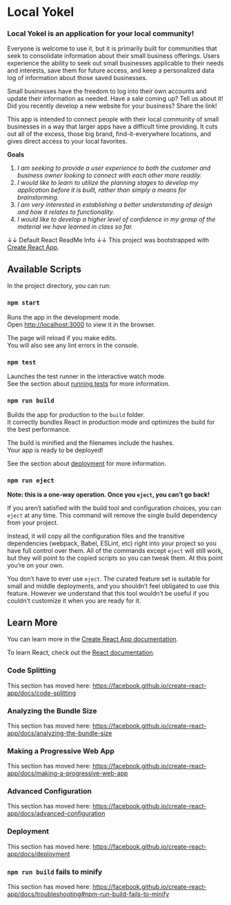 # Local Yokel

### Local Yokel is an application for your local community!

Everyone is welcome to use it, but it is primarily built for communities that seek to consolidate information about their small business offerings. Users experience the ability to seek out small businesses applicable to their needs and interests, save them for future access, and keep a personalized data log of information about those saved businesses. 

Small businesses have the freedom to log into their own accounts and update their information as needed. Have a sale coming up? Tell us about it! Did you recently develop a new website for your business? Share the link!

This app is intended to connect people with their local community of small businesses in a way that larger apps have a difficult time providing. It cuts out all of the excess, those big brand, find-it-everywhere locations, and gives direct access to your local favorites.

__Goals__

1. _I am seeking to provide a user experience to both the customer and business owner looking to connect with each other more readily._
2. _I would like to learn to utilize the planning stages to develop my application before it is built, rather than simply a means for brainstorming._
3. _I am very interested in establishing a better understanding of design and how it relates to functionality._
4. _I would like to develop a higher level of confidence in my grasp of the material we have learned in class so far._




↓↓ Default React ReadMe Info ↓↓
This project was bootstrapped with [Create React App](https://github.com/facebook/create-react-app).

## Available Scripts

In the project directory, you can run:

### `npm start`

Runs the app in the development mode.<br />
Open [http://localhost:3000](http://localhost:3000) to view it in the browser.

The page will reload if you make edits.<br />
You will also see any lint errors in the console.

### `npm test`

Launches the test runner in the interactive watch mode.<br />
See the section about [running tests](https://facebook.github.io/create-react-app/docs/running-tests) for more information.

### `npm run build`

Builds the app for production to the `build` folder.<br />
It correctly bundles React in production mode and optimizes the build for the best performance.

The build is minified and the filenames include the hashes.<br />
Your app is ready to be deployed!

See the section about [deployment](https://facebook.github.io/create-react-app/docs/deployment) for more information.

### `npm run eject`

**Note: this is a one-way operation. Once you `eject`, you can’t go back!**

If you aren’t satisfied with the build tool and configuration choices, you can `eject` at any time. This command will remove the single build dependency from your project.

Instead, it will copy all the configuration files and the transitive dependencies (webpack, Babel, ESLint, etc) right into your project so you have full control over them. All of the commands except `eject` will still work, but they will point to the copied scripts so you can tweak them. At this point you’re on your own.

You don’t have to ever use `eject`. The curated feature set is suitable for small and middle deployments, and you shouldn’t feel obligated to use this feature. However we understand that this tool wouldn’t be useful if you couldn’t customize it when you are ready for it.

## Learn More

You can learn more in the [Create React App documentation](https://facebook.github.io/create-react-app/docs/getting-started).

To learn React, check out the [React documentation](https://reactjs.org/).

### Code Splitting

This section has moved here: https://facebook.github.io/create-react-app/docs/code-splitting

### Analyzing the Bundle Size

This section has moved here: https://facebook.github.io/create-react-app/docs/analyzing-the-bundle-size

### Making a Progressive Web App

This section has moved here: https://facebook.github.io/create-react-app/docs/making-a-progressive-web-app

### Advanced Configuration

This section has moved here: https://facebook.github.io/create-react-app/docs/advanced-configuration

### Deployment

This section has moved here: https://facebook.github.io/create-react-app/docs/deployment

### `npm run build` fails to minify

This section has moved here: https://facebook.github.io/create-react-app/docs/troubleshooting#npm-run-build-fails-to-minify

